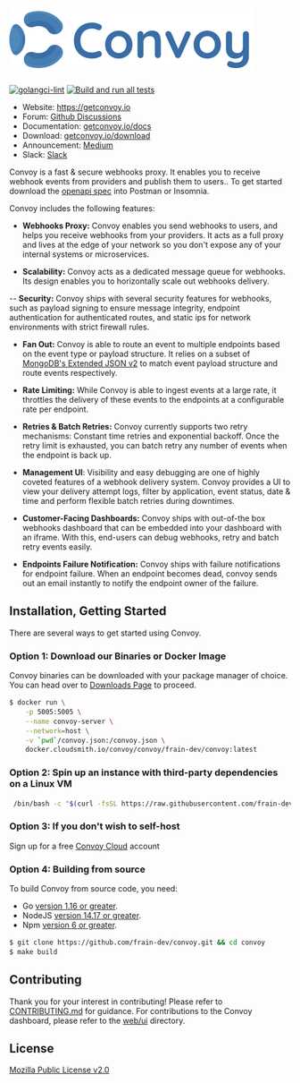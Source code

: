 ![convoy image](./convoy-logo.svg)
=========
[![golangci-lint](https://github.com/frain-dev/convoy/actions/workflows/linter.yml/badge.svg)](https://github.com/frain-dev/convoy/actions/workflows/linter.yml)
[![Build and run all tests](https://github.com/frain-dev/convoy/actions/workflows/go.yml/badge.svg)](https://github.com/frain-dev/convoy/actions/workflows/go.yml)
- Website: https://getconvoy.io
- Forum: [Github Discussions](https://github.com/frain-dev/convoy/discussions)
- Documentation: [getconvoy.io/docs](https://getconvoy.io/docs)
- Download: [getconvoy.io/download](https://getconvoy.io/download)
- Announcement: [Medium](https://medium.com/frain-technologies/tagged/convoy)
- Slack: [Slack](https://join.slack.com/t/convoy-community/shared_invite/zt-xiuuoj0m-yPp~ylfYMCV9s038QL0IUQ)


Convoy is a fast & secure webhooks proxy. It enables you to receive webhook events from providers and publish them to users.. To get started download the [openapi spec](https://github.com/frain-dev/convoy/blob/main/docs/v3/openapi3.yaml) into Postman or Insomnia.

Convoy includes the following features:

- **Webhooks Proxy:** Convoy enables you send webhooks to users, and helps you receive webhooks from your providers. It acts as a full proxy and lives at the edge of your network so you don't expose any of your internal systems or microservices.

- **Scalability:** Convoy acts as a dedicated message queue for webhooks. Its design enables you to horizontally scale out webhooks delivery.

-- **Security:** Convoy ships with several security features for webhooks, such as payload signing to ensure message integrity, endpoint authentication for authenticated routes, and static ips for network environments with strict firewall rules.

- **Fan Out:** Convoy is able to route an event to multiple endpoints based on the event type or payload structure. It relies on a subset of [MongoDB's Extended JSON v2](https://www.mongodb.com/docs/manual/reference/mongodb-extended-json/) to match event payload structure and route events respectively.

- **Rate Limiting:** While Convoy is able to ingest events at a large rate, it throttles the delivery of these events to the endpoints at a configurable rate per endpoint. 

- **Retries & Batch Retries:** Convoy currently supports two retry mechanisms: Constant time retries and exponential backoff. Once the retry limit is exhausted, you can batch retry any number of events when the endpoint is back up.

- **Management UI**: Visibility and easy debugging are one of highly coveted features of a webhook delivery system. Convoy provides a UI to view your delivery attempt logs, filter by application, event status, date & time and perform flexible batch retries during downtimes.

- **Customer-Facing Dashboards:** Convoy ships with out-of-the box webhooks dashboard that can be embedded into your dashboard with an iframe. With this, end-users can debug webhooks, retry and batch retry events easily.

- **Endpoints Failure Notification:** Convoy ships with failure notifications for endpoint failure. When an endpoint becomes dead, convoy sends out an email instantly to notify the endpoint owner of the failure.

## Installation, Getting Started
There are several ways to get started using Convoy.

### Option 1: Download our Binaries or Docker Image
Convoy binaries can be downloaded with your package manager of choice. You can head over to [Downloads Page](https://getconvoy.io/download) to proceed.

```bash
$ docker run \
	-p 5005:5005 \
	--name convoy-server \
    --network=host \
	-v `pwd`/convoy.json:/convoy.json \
	docker.cloudsmith.io/convoy/convoy/frain-dev/convoy:latest
```

### Option 2: Spin up an instance with third-party dependencies on a Linux VM
```bash
 /bin/bash -c "$(curl -fsSL https://raw.githubusercontent.com/frain-dev/convoy/main/deploy/vm-deploy.sh)"
```

### Option 3: If you don't wish to self-host
Sign up for a free [Convoy Cloud](https://dashboard.getconvoy.io/signup) account 


### Option 4: Building from source
To build Convoy from source code, you need:
* Go [version 1.16 or greater](https://golang.org/doc/install).
* NodeJS [version 14.17 or greater](https://nodejs.org).
* Npm [version 6 or greater](https://npmjs.com).

```bash
$ git clone https://github.com/frain-dev/convoy.git && cd convoy
$ make build
```

## Contributing
Thank you for your interest in contributing! Please refer to [CONTRIBUTING.md](https://github.com/frain-dev/convoy/blob/main/CONTRIBUTING.md) for guidance. For contributions to the Convoy dashboard, please refer to the [web/ui](https://github.com/frain-dev/convoy/tree/main/web/ui) directory.

## License
[Mozilla Public License v2.0](https://github.com/frain-dev/convoy/blob/main/LICENSE)
